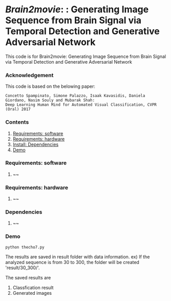 # *Brain2movie*: : Generating Image Sequence from Brain Signal via Temporal Detection and Generative Adversarial Network
This code is for Brain2movie: Generating Image Sequence from Brain Signal via Temporal Detection and Generative Adversarial Network

### Acknowledgement
This code is based on the belowing paper:

    Concetto Spampinato, Simone Palazzo, Isaak Kavasidis, Daniela Giordano, Nasim Souly and Mubarak Shah: 
    Deep Learning Human Mind for Automated Visual Classification, CVPR (Oral) 2017

### Contents
1. [Requirements: software](#requirements-software)
2. [Requirements: hardware](#requirements-hardware)
3. [Install: Dependencies](#dependencies)
4. [Demo](#demo)

### Requirements: software
1. ~~
### Requirements: hardware
1. ~~
### Dependencies
1. ~~
### Demo
```shell
python thecho7.py
```

The results are saved in result folder with data information.
ex) If the analyzed sequence is from 30 to 300, the folder will be created 'result/30_300/'.

The saved results are
1. Classfication result
2. Generated images
